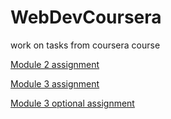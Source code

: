 # WebDevCoursera
work on tasks from coursera course

[Module 2 assignment](https://juhost.github.io/WebDevCoursera/module2-solution/)

[Module 3 assignment](https://juhost.github.io/WebDevCoursera/module3-solution/)

[Module 3 optional assignment](https://juhost.github.io/WebDevCoursera/module3-optional-solution/)
